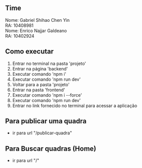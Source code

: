 ## Time
Nome: Gabriel Shihao Chen Yin  
RA: 10408981  
Nome: Enrico Najjar Galdeano  
RA: 10402924

## Como executar


1) Entrar no terminal na pasta 'projeto'
2) Entrar na página 'backend'
3) Executar comando 'npm i'
4) Executar comando 'npm run dev'
5) Voltar para a pasta 'projeto'
6) Entrar na pasta 'frontend'
7) Executar comando 'npm i --force'
8) Executar comando 'npm run dev'
9) Entrar no link fornecido no terminal para acessar a aplicação

## Para publicar uma quadra
- ir para url "/publicar-quadra"

## Para Buscar quadras (Home)
- ir para url "/"
